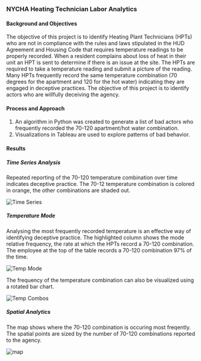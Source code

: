 ### NYCHA Heating Technician Labor Analytics

#### Background and Objectives
The objective of this project is to identify Heating Plant Technicians (HPTs) who are not in compliance with the rules and laws stipulated in the HUD Agreement and Housing Code that requires temperature readings to be properly recorded. When a resident complains about loss of heat in their unit an HPT is sent to determine if there is an issue at the site. The HPTs are required to take a temperature reading and submit a picture of the reading.  Many HPTs frequently record the same temperature combination (70 degrees for the apartment and 120 for the hot water) indicating they are engaged in deceptive practices. The objective of this project is to identify actors who are willfully deceiving the agency.

#### Process and Approach
1. An algorithm in Python was created to generate a list of bad actors who frequently recorded the 70-120 apartment/hot water combination.
2. Visualizations in Tableau are used to explore patterns of bad behavior.

#### Results
##### Time Series Analysis
Repeated reporting of the 70-120 temperature combination over time indicates deceptive practice. The 70-12 temperature combination is colored in orange, the other combinations are shaded out.

![Time Series](https://github.com/dariusmehri/NYCHA-Heating-Technician-Labor-Analytics/assets/11237613/ee319b75-26ed-454f-8026-c385c7da2716)


##### Temperature Mode
Analysing the most frequently recorded temperature is an effective way of identifying deceptive practice. The highlighted column shows the mode relative frequency, the rate at which the HPTs record a 70-120 combination. The employee at the top of the table records a 70-120 combination 97% of the time. 

![Temp Mode](https://github.com/dariusmehri/NYCHA-Heating-Technician-Labor-Analytics/assets/11237613/8fc8f893-4514-4db7-af88-2caa6955c870)

The frequency of the temperature combination can also be visualized using a rotated bar chart.

![Temp Combos](https://github.com/dariusmehri/NYCHA-Heating-Technician-Labor-Analytics/assets/11237613/b2c8c0f1-7c4d-4295-bc54-0936b3c7e6e4)

##### Spatial Analytics
The map shows where the 70-120 combination is occuring most freqently. The spatial points are sized by the number of 70-120 combinations reported to the agency.

![map](https://github.com/dariusmehri/NYCHA-Heating-Technician-Labor-Analytics/assets/11237613/3e6ede65-e44f-44e7-971c-9d0d64e25d65)



